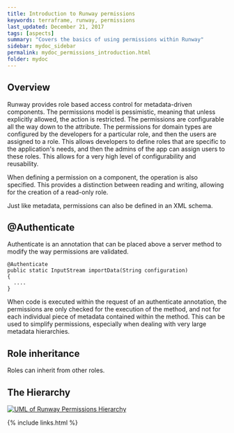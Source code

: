 ```yaml
---
title: Introduction to Runway permissions
keywords: terraframe, runway, permissions
last_updated: December 21, 2017
tags: [aspects]
summary: "Covers the basics of using permissions within Runway"
sidebar: mydoc_sidebar
permalink: mydoc_permissions_introduction.html
folder: mydoc
---
```


## Overview

Runway provides role based access control for metadata-driven components. The permissions model is pessimistic, meaning that unless explicitly allowed, the action is restricted. The permissions are configurable all the way down to the attribute. The permissions for domain types are configured by the developers for a particular role, and then the users are assigned to a role. This allows developers to define roles that are specific to the application's needs, and then the admins of the app can assign users to these roles. This allows for a very high level of configurability and reusability. 

When defining a permission on a component, the operation is also specified. This provides a distinction between reading and writing, allowing for the creation of a read-only role.

Just like metadata, permissions can also be defined in an XML schema. 

## @Authenticate

Authenticate is an annotation that can be placed above a server method to modify the way permissions are validated. 

    @Authenticate
    public static InputStream importData(String configuration)
    {
      ....
    }

When code is executed within the request of an authenticate annotation, the permissions are only checked for the execution of the method, and not for each individual piece of metadata contained within the method. This can be used to simplify permissions, especially when dealing with very large metadata hierarchies.

## Role inheritance

Roles can inherit from other roles.

## The Hierarchy

[![UML of Runway Permissions Hierarchy](./images/RBAC.svg "UML of Runway Attribute Hierarchy")](./images/RBAC.svg)

{% include links.html %}
